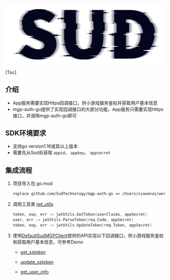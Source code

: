 #

![SUD](../Resource/logo.png)

[Toc]

## 介绍

- App服务需要实现Https回调接口，供小游戏服务鉴权并获取用户基本信息
- mgp-auth-go提供了实现回调接口的大部分功能，App服务只需要实现Https接口，并调用mgp-auth-go即可

## SDK环境要求

- 支持go version1.16或其以上版本
- 需要先从Sud处获取 `appid`、 `appkey`、 `appsecret`

## 集成流程

1. 项目导入包 go.mod

    ```xml
   replace github.com/SudTechnology/mgp-auth-go => /Users/xiaoenai/working/go/src/github.com/SudTechnology/mgp-auth-go
    ```

2. 调用工具类 [jwt_utils](./API/jwt_utils.md)

    ```go
    token, exp, err := jwtUtils.GetToken(userClaims, appSecret)
    user, err := jwtUtils.ParseToken(req.Code, appSecret)
    token, exp, err := jwtUtils.UpdateToken(req.Token, appSecret)
    ```

3. 使用[DefaultSudMGPClient](./API/DefaultSudMGPClient.md)提供的API实现以下回调接口，供小游戏服务鉴权和获取用户基本信息，可参考Demo

    - [get_sstoken](./HttpsCallback/get_sstoken.md)

    - [update_sstoken](./HttpsCallback/update_sstoken.md)

    - [get_user_info](./HttpsCallback/get_user_info.md)
